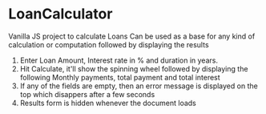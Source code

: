 # LoanCalculator
Vanilla JS project to calculate Loans
Can be used as a base for any kind of calculation or computation followed by displaying the results

1. Enter Loan Amount, Interest rate in % and duration in years. 
2. Hit Calculate, it'll show the spinning wheel followed by displaying the following
    Monthly payments, total payment and total interest
3. If any of the fields are empty, then an error message is displayed on the top which disappers after a few seconds
4. Results form is hidden whenever the document loads 
